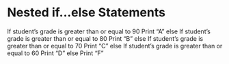 # Nested if...else Statements
If student’s grade is greater than or equal to 90
Print “A”
else
If student’s grade is greater than or equal to 80
Print “B”
else
If student’s grade is greater than or equal to 70
Print “C”
else
If student’s grade is greater than or equal to 60
Print “D”
else
Print “F”
